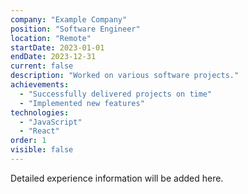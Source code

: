 ```yaml
---
company: "Example Company"
position: "Software Engineer"
location: "Remote"
startDate: 2023-01-01
endDate: 2023-12-31
current: false
description: "Worked on various software projects."
achievements:
  - "Successfully delivered projects on time"
  - "Implemented new features"
technologies:
  - "JavaScript"
  - "React"
order: 1
visible: false
---
```


Detailed experience information will be added here.